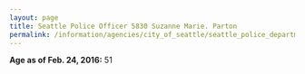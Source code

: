 ```yaml
---
layout: page
title: Seattle Police Officer 5830 Suzanne Marie. Parton
permalink: /information/agencies/city_of_seattle/seattle_police_department/copbook/5830/
---
```


**Age as of Feb. 24, 2016:** 51
